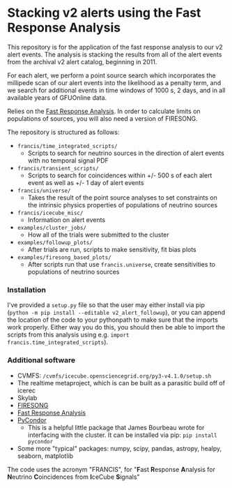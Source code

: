 # Stacking v2 alerts using the Fast Response Analysis

This repository is for the application of the fast response analysis to our v2 alert events. The analysis is stacking the results from all of the alert events from the archival v2 alert catalog, beginning in 2011.

For each alert, we perform a point source search which incorporates the millipede scan of our alert events into the likelihood as a penalty term, and we search for additional events in time windows of 1000 s, 2 days, and in all available years of GFUOnline data.

Relies on the [Fast Response Analysis](https://github.com/IceCubeOpenSource/FastResponseAnalysis). In order to calculate limits on populations of sources, you will also need a version of FIRESONG.

The repository is structured as follows:
* `francis/time_integrated_scripts/`
    - Scripts to search for neutrino sources in the direction of alert events with no temporal signal PDF
* `francis/transient_scripts/`
    - Scripts to search for coincidences within +/- 500 s of each alert event as well as +/- 1 day of alert events
* `francis/universe/`
    - Takes the result of the point source analyses to set constraints on the intrinsic physics properties of populations of neutrino sources
* `francis/icecube_misc/`
    - Information on alert events
* `examples/cluster_jobs/`
    - How all of the trials were submitted to the cluster
* `examples/followup_plots/`
    - After trials are run, scripts to make sensitivity, fit bias plots
* `examples/firesong_based_plots/`
    - After scripts run that use `francis.universe`, create sensitivities to populations of neutrino sources

### Installation

I've provided a `setup.py` file so that the user may either install via pip (`python -m pip install --editable v2_alert_followup`), or you can append the location of the code to your pythonpath to make sure that the imports work properly. Either way you do this, you should then be able to import the scripts from this analysis using e.g. `import francis.time_integrated_scripts`). 

### Additional software
* CVMFS: `/cvmfs/icecube.opensciencegrid.org/py3-v4.1.0/setup.sh`
* The realtime metaproject, which is can be built as a parasitic build off of icerec
* Skylab
* [FIRESONG](https://github.com/icecube/FIRESONG)
* [Fast Response Analysis](https://github.com/icecube/FastResponseAnalysis)
* [PyCondor](https://github.com/jrbourbeau/pycondor)
    - This is a helpful little package that James Bourbeau wrote for interfacing with the cluster. It can be installed via pip: `pip install pycondor`
* Some more "typical" packages: numpy, scipy, pandas, astropy, healpy, seaborn, matplotlib


The code uses the acronym "FRANCIS", for "**F**ast **R**esponse **A**nalysis for **N**eutrino **C**oincidences from **I**ceCube **S**ignals"
